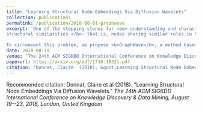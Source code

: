 ```yaml
---
title: "Learning Structural Node Embeddings Via Diffusion Wavelets"
collection: publications
permalink: /publication/2018-08-01-graphwave
excerpt: 'One of the stepping stones for <em> understanding and characterizing network structures consists in the <b>representation and detection of
structural similarities </b>– that is, nodes sharing similar roles in the network while residing in different parts of the graphs. However, this is a challenging unsupervised learning task, which usually requires the enumeration and hand-tailoring of graph topological features deemed relevant for the task by the data analyst.

To circumvent this problem, we propose <b>GraphWave</b>, a method based on Spectral Heat Wavelet for detecting structural similarities. Similar to sonar detection, <b>GraphWave</b> probes the network by diffusing heat wavelets and embeds each node's resulting heatprint in vector-valued structural signature. This has exhibited competitive results with respect to state-of-the art methods, highlighting the incredible potential of spectral wavelets as tools for characterizing topology and shapes on graphs.'
date: 2018-08-19
venue: 'The 24th ACM SIGKDD International Conference on Knowledge Discovery & Data Mining, August 19--23, 2018, London, United Kingdom'
paperurl: https://arxiv.org/pdf/1710.10321.pdf
citation: 'Donnat, Claire. (2018). &quot;Learning Structural Node Embeddings Via Diffusion Wavelets.&quot; <i>The 24th ACM SIGKDD International Conference on Knowledge Discovery & Data Mining, August 19--23, 2018, London, United Kingdom</i>.'
---
```


Recommended citation:  Donnat, Claire et al (2018). "Learning Structural Node Embeddings Via Diffusion Wavelets." <i>The 24th ACM SIGKDD International Conference on Knowledge Discovery & Data Mining, August 19--23, 2018, London, United Kingdom</i>
